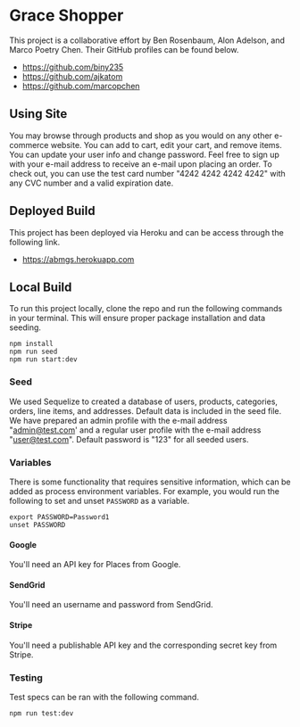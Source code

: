 # Grace Shopper
This project is a collaborative effort by Ben Rosenbaum, Alon Adelson, and Marco Poetry Chen. Their GitHub profiles can be found below.
- https://github.com/biny235
- https://github.com/ajkatom
- https://github.com/marcopchen

## Using Site
You may browse through products and shop as you would on any other e-commerce website. You can add to cart, edit your cart, and remove items. You can update your user info and change password. Feel free to sign up with your e-mail address to receive an e-mail upon placing an order. To check out, you can use the test card number "4242 4242 4242 4242" with any CVC number and a valid expiration date.

## Deployed Build
This project has been deployed via Heroku and can be access through the following link.
- https://abmgs.herokuapp.com

## Local Build
To run this project locally, clone the repo and run the following commands in your terminal. This will ensure proper package installation and data seeding.

```
npm install
npm run seed
npm run start:dev
```

### Seed
We used Sequelize to created a database of users, products, categories, orders, line items, and addresses. Default data is included in the seed file. We have prepared an admin profile with the e-mail address "admin@test.com' and a regular user profile with the e-mail address "user@test.com". Default password is "123" for all seeded users.

### Variables
There is some functionality that requires sensitive information, which can be added as process environment variables. For example, you would run the following to set and unset `PASSWORD` as a variable.

```
export PASSWORD=Password1
unset PASSWORD
```

#### Google
You'll need an API key for Places from Google.

#### SendGrid
You'll need an username and password from SendGrid.

#### Stripe
You'll need a publishable API key and the corresponding secret key from Stripe.

### Testing
Test specs can be ran with the following command.

```
npm run test:dev
```
